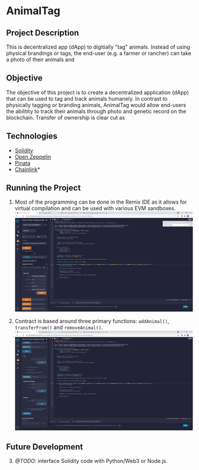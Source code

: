 # AnimalTag 


## Project Description 

This is decentralized app (dApp) to digitially "tag" animals. Instead of using physical brandings or tags, the end-user (e.g. a farmer or rancher) can take a photo of their animals and 

## Objective 

The objective of this project is to create a decentralized application (dApp) that can be used to tag and track animals humanely. In contrast to physically tagging or branding animals, AnimalTag would allow end-users the abilitity to track their animals through photo and genetic record on the blockchain. Transfer of ownership is clear cut as 

## Technologies 
- [Solidity](https://docs.soliditylang.org/en/v0.8.4/)
- [Open Zeppelin](https://openzeppelin.com/contracts/)
- [Pinata](https://pinata.cloud/)
- [Chainlink](https://chain.link/)*         


## Running the Project 

1. Most of the programming can be done in the Remix IDE as it allows for virtual compilation and can be used with various EVM sandboxes. ![](./Screenshots/deployedContract_addAnimalFunction.PNG)

2. Contract is based around three primary functions: `addAnimal()`, `transferFrom()` and `removeAnimal()`. ![](./Screenshots/deployedContract_callingTokenID.PNG)

## Future Development 

3. *@TODO*: interface Solidity code with Python/Web3 or Node.js.


